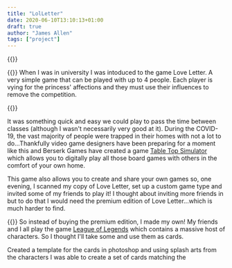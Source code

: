 ```yaml
---
title: "LolLetter"
date: 2020-06-10T13:10:13+01:00
draft: true
author: "James Allen"
tags: ["project"]
---
```


{{<centered-image src="/images/LolLetter/LoLLetterLogo.gif" alt="{{.Title}}" width="250px">}}

{{<centered-text type="heading" text="Love Letter">}}
When I was in university I was intoduced to the game Love Letter. A very simple game that can be played with up to 4 people. Each player is vying for the princess' affections and they must use their influences to remove the competition.

{{<centered-image class="lolletter" src="/images/LolLetter/LoveLetterGame.jpg" alt="Love Letter Game" caption="Love Letter Game Contents">}}

It was something quick and easy we could play to pass the time between classes (although I wasn't necessarily very good at it). During the COVID-19, the vast majority of people were trapped in their homes with not a lot to do...Thankfully video game designers have been preparing for a moment like this and Berserk Games have created a game [Table Top Simulator](https://www.tabletopsimulator.com/) which allows you to digitally play all those board games with others in the comfort of your own home.

This game also allows you to create and share your own games so, one evening, I scanned my copy of Love Letter, set up a custom game type and invited some of my friends to play it! I thought about inviting more friends in but to do that I would need the premium edition of Love Letter...which is much harder to find.

{{<centered-text type="heading" text="LoL Letter">}}
So instead of buying the premium edition, I made my own! My friends and I all play the game [League of Legends]("https://euw.leagueoflegends.com/en-gb/") which contains a massive host of characters. So I thought I'll take some and use them as cards.

Created a template for the cards in photoshop and using splash arts from the characters I was able to create a set of cards matching the 